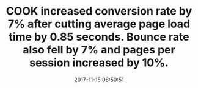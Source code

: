 ---
layout: post
title:  "COOK increased conversion rate by 7% after cutting average page load time by 0.85 seconds. Bounce rate also fell by 7% and pages per session increased by 10%."
storySource: "https://www.nccgroup.trust/uk/about-us/resources/cook-real-user-monitoring-case-study/?style=Website+Performance&resources=Case+Studies"
date:   2017-11-15 08:50:51
tags:
 - conversion
 - engagement
 - bounce rate
 - "2017"
---